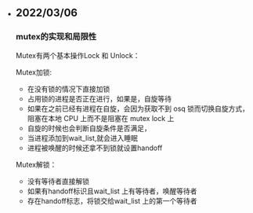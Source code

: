 - ## 2022/03/06

  ### mutex的实现和局限性

  Mutex有两个基本操作Lock 和 Unlock：

  Mutex加锁:

  - 在没有锁的情况下直接加锁
  - 占用锁的进程是否正在进行，如果是，自旋等待
  - 如果在之前已经有进程在自旋，会因为获取不到 osq 锁而切换自旋方式，阻塞在本地 CPU 上而不是阻塞在 mutex lock 上
  - 自旋的时候也会判断自旋条件是否满足，
  - 当进程添加到wait_list,就会进入睡眠
  - 进程被唤醒的时候还拿不到锁就设置handoff

  Mutex解锁：

  - 没有等待者直接解锁
  - 如果有handoff标识且wait_list 上有等待者，唤醒等待者
  - 存在handoff标志，将锁交给wait_list 上的第一个等待者

  